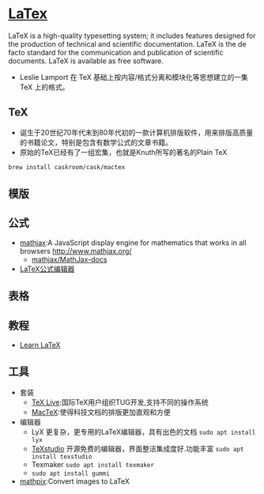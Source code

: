 # [LaTex](https://www.latex-project.org/)

LaTeX is a high-quality typesetting system; it includes features designed for the production of technical and scientific documentation. LaTeX is the de facto standard for the communication and publication of scientific documents. LaTeX is available as free software.

* Leslie Lamport 在 TeX 基础上按内容/格式分离和模块化等思想建立的一集 TeX 上的格式。

## TeX

* 诞生于20世纪70年代末到80年代初的一款计算机排版软件，用来排版高质量的书籍论文，特别是包含有数学公式的文章书籍。
* 原始的TeX已经有了一组宏集，也就是Knuth所写的著名的Plain TeX

```sh
brew install caskroom/cask/mactex
```

## 模版

## 公式

* [mathjax](https://github.com/mathjax/MathJax):A JavaScript display engine for mathematics that works in all browsers <http://www.mathjax.org/>
  - [mathjax/MathJax-docs](https://github.com/mathjax/mathjax-docs)
* [LaTeX公式编辑器](www.latexlive.com)

## 表格

## 教程

* [Learn LaTeX](https://www.learnlatex.org/en/)

## 工具

* 套装
    - [TeX Live](https://www.tug.org/texlive/):国际TeX用户组织TUG开发,支持不同的操作系统
    - [MacTeX](http://www.tug.org/mactex/):使得科技文档的排版更加直观和方便
* 编辑器
  - LyX 更复杂，更专用的LaTeX编辑器，具有出色的文档 `sudo apt install lyx`
  - [TeXstudio](http://texstudio.sourceforge.net/) 开源免费的编辑器，界面整洁集成度好.功能丰富 `sudo apt install texstudio`
  - Texmaker `sudo apt install texmaker`
  - `sudo apt install gummi`
* [mathpix](https://mathpix.com):Convert images to LaTeX
